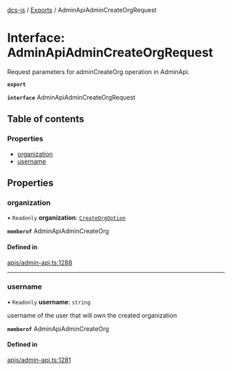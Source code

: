 [dcs-js](../README.md) / [Exports](../modules.md) / AdminApiAdminCreateOrgRequest

# Interface: AdminApiAdminCreateOrgRequest

Request parameters for adminCreateOrg operation in AdminApi.

**`export`**

**`interface`** AdminApiAdminCreateOrgRequest

## Table of contents

### Properties

- [organization](AdminApiAdminCreateOrgRequest.md#organization)
- [username](AdminApiAdminCreateOrgRequest.md#username)

## Properties

### <a id="organization" name="organization"></a> organization

• `Readonly` **organization**: [`CreateOrgOption`](CreateOrgOption.md)

**`memberof`** AdminApiAdminCreateOrg

#### Defined in

[apis/admin-api.ts:1288](https://github.com/unfoldingWord/dcs-js/blob/b29eb7a/apis/admin-api.ts#L1288)

___

### <a id="username" name="username"></a> username

• `Readonly` **username**: `string`

username of the user that will own the created organization

**`memberof`** AdminApiAdminCreateOrg

#### Defined in

[apis/admin-api.ts:1281](https://github.com/unfoldingWord/dcs-js/blob/b29eb7a/apis/admin-api.ts#L1281)
